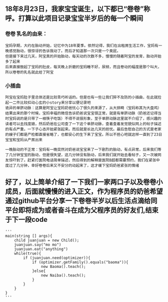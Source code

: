 ## 18年8月23日，我家宝宝诞生，以下都已“卷卷”称呼。打算以此项目记录宝宝半岁后的每一个瞬间

### 卷卷 乳名的由来：
	宝妈孕期，大约在胎动开始，记忆中为18年夏季。依然记得，我们在出租房生活工作，宝妈有一晚感觉胎动，很惊讶的告诉我动了。而后才知道那一次只是一个臭屁。
	但是接下来过几天，阿宝真的开始胎动，每天动的次数不多，慢慢的随着阿宝的发育，胎动开始多了起来
	后来直接鼓起了宝妈的肚皮，每天晚上折磨的宝妈睡不好，尿频，而且卷动的幅度是那个叫大，所以卷卷的乳名就此给了阿宝

### 小插曲
	阿宝在宝妈肚子里总体还是比较乖巧听话的。但是也有一些让我们猝不及防的小插曲，在此就捡起一二件比较扣动心玄的小story来分享以便记录吧
	诡异的单脐动脉：这算是阿宝让宝妈奶爸忧心了很久的来源了，从大排畸（宝妈称其为大盘鸡）结果出来的那个时候，宝妈幸福的微信告诉奶爸说宝宝很正常，就是有单脐动脉（奶爸还记得当时宝妈说的是只带了一根筷子吃饭）不得不说很形象，至于单脐动脉这里就不介绍了，感兴趣的读者可以去找度娘，然后奶爸在公司查了一下这个单脐动脉，查着查着发觉貌似网上的帖子描述的有点严重。一下子心态开始紧张起来。而后就是长达几天的担忧。最后告慰自己的方式是老家的嫂子们都是产检都直接省略了，也都安心的生下来了宝宝。所以不担心吧就这样一直到了23日宝宝和宝妈从产房出来
	
	一晚胎动的不正常：宝妈有一晚突然对奶爸说宝宝来了一下剧烈的胎动，有点异常，后来我们等了几分钟宝宝的胎动，但是很失望，这几分钟没有胎动，后来我们就开始去看帖子，又一次被网友惊吓到了。赶紧打医院电话简单描述，然后得到的解释是医院B超都需要预约，我们在紧张中度过了几分钟，幸好卷卷后来又不安分的动起来了，这才缓下宝妈奶爸紧张的情绪

## 好了，以上简单介绍了一下我们一家两口子以及卷卷小成员，后面就慢慢的进入正文，作为程序员的奶爸希望通过github平台分享一下卷卷半岁以后生活点滴给同平台即将成为或者奋斗在成为父程序员的好友们,结束于下一段code

	'''
	main(string [] args){
		child juanjuan = new Child();
		juanjuan.say("mo mo")
		juanjuan.eat("anything")
		while(true){
			if (juanjuan.need(optimizer)){
				if (optimizer.getFamily().equals("baoma")){
					new Baoma().teach();
				}else{
					new Naiba().teach();
				}
			}		
		}
	}
	'''
